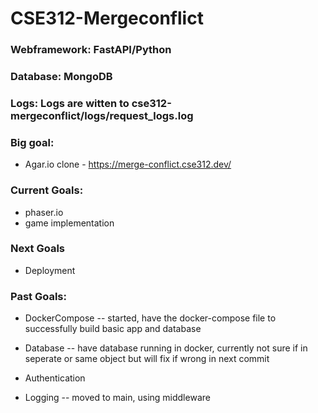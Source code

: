 # CSE312-Mergeconflict

### Webframework: FastAPI/Python

### Database: MongoDB

### Logs: Logs are witten to cse312-mergeconflict/logs/request_logs.log

### Big goal:

* Agar.io clone - https://merge-conflict.cse312.dev/

### Current Goals:
* phaser.io
* game implementation 

### Next Goals
* Deployment 

### Past Goals:
* DockerCompose -- started, have the docker-compose file to successfully build basic app and database

* Database -- have database running in docker, currently not sure if in seperate or same object but will fix if wrong in next commit
* Authentication 
* Logging -- moved to main, using middleware

